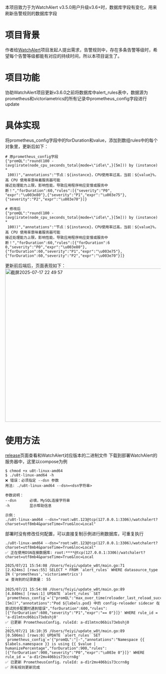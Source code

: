 本项目致力于为WatchAlert v3.5.0用户升级v3.6+时，数据库字段有变化，用来刷新告警规则的数据库字段

# 项目背景
作者给[WatchAlert](https://github.com/opsre/WatchAlert)项目发起人提出需求，告警规则中，存在多条告警等级时，希望每个告警等级都能有对应的持续时间，所以本项目诞生了。

# 项目功能
协助WatchAlert项目更新v3.6.0之前将数据库中alert_rules表中，数据源为prometheus和victoriametrics的所有记录中prometheus_config字段进行update

# 具体实现
将prometheus_config字段中的forDuration和value，添加到数组rules中的每个对象里，更新后如下：
```shell
# 原prometheus_config字段
{"promQL":"round(100 - (avg(irate(node_cpu_seconds_total{mode=\"idle\",}[5m])) by (instance) *
 100))","annotations":"节点：${instance}，CPU使用率过高，当前：${value}%，高 CPU 使用率意味着服务器可能
接近处理能力上限，影响性能，导致应用程序响应变慢或服务中断！","forDuration":60,"rules":[{"severity":"P0",
"expr":"\u003e80"},{"severity":"P1","expr":"\u003e75"},{"severity":"P2","expr":"\u003e70"}]}

# 修改后
{"promQL":"round(100 - (avg(irate(node_cpu_seconds_total{mode=\"idle\",}[5m])) by (instance) *
 100))","annotations":"节点：${instance}，CPU使用率过高，当前：${value}%，高 CPU 使用率意味着服务器可能
接近处理能力上限，影响性能，导致应用程序响应变慢或服务中断！","forDuration":60,"rules":[{"forDuration":6
0,"severity":"P0","expr":"\u003e80"},{"forDuration":60,"severity":"P1","expr":"\u003e75"},
{"forDuration":60,"severity":"P2","expr":"\u003e70"}]}
```
更新前后端后，页面表现如下：
<img width="1412" height="497" alt="截屏2025-07-17 22 49 57" src="https://github.com/user-attachments/assets/da0e5523-c863-470c-b754-17cbb4cfffff" />

# 使用方法
[release](https://github.com/mupeifeiyi/update_w8t/releases)页面查看和WatchAlert对应版本的二进制文件
下载到部署WatchAlert的服务器中，这里以compose为例
```shell
$ chmod +x u8t-linux-amd64
$ ./u8t-linux-amd64 -h
❌ 错误：必须指定 --dsn 参数
用法: ./u8t-linux-amd64 --dsn=<dsn字符串>

参数说明：
--dsn      必填，MySQL连接字符串
-h         显示帮助信息

示例：
./u8t-linux-amd64 --dsn="root:w8t.123@tcp(127.0.0.1:3306)/watchalert?charset=utf8mb4&parseTime=True&loc=Local"
```
部署时没有修改任何配置，可以直接复制示例进行刷数据库，可重复执行
```shell
./u8t-linux-amd64 --dsn="root:w8t.123@tcp(127.0.0.1:3306)/watchalert?charset=utf8mb4&parseTime=True&loc=Local"
✅ 正在使用DSN连接数据库: root:****@tcp(127.0.0.1:3306)/watchalert?charset=utf8mb4&parseTime=True&loc=Local

2025/07/21 15:54:08 /Users/feiyi/update_w8t/main.go:71
[2.624ms] [rows:55] SELECT * FROM `alert_rules` WHERE datasource_type IN ('prometheus','victoriametrics')
📊 查询到的记录数量： 55

2025/07/21 15:54:08 /Users/feiyi/update_w8t/main.go:89
[4.840ms] [rows:1] UPDATE `alert_rules` SET `prometheus_config`='{"promQL":"max_over_time(reloader_last_reload_successful{namespace=~\".+\"}[5m])","annotations":"Pod ${labels.pod} 中的 config-reloader sidecar 在尝试同步配置时遇到错误","forDuration":600,"rules":[{"forDuration":600,"severity":"P1","expr":"== 0"}]}' WHERE rule_id = 'a-d1lmtnc06bis73ebshj0'
✅ 已更新 PrometheusConfig，ruleId: a-d1lmtnc06bis73ebshj0
...
2025/07/21 16:10:35 /Users/feiyi/update_w8t/main.go:89
[0.506ms] [rows:0] UPDATE `alert_rules` SET `prometheus_config`='{"promQL":"|-","annotations":"Namespace {{ $labels.namespace }} is using {{ $value | humanizePercentage","forDuration":900,"rules":[{"forDuration":900,"severity":"P0","expr":"\u003e 0"}]}' WHERE rule_id = 'a-d1r2mv406bis73ccrn8g'
✅ 已更新 PrometheusConfig，ruleId: a-d1r2mv406bis73ccrn8g
✅ 所有规则更新完成
```

